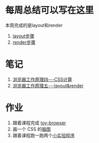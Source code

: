 # 每周总结可以写在这里
本周完成的是layout和render
1. [layout步骤](https://github.com/wanni-yang/Frontend-01-Template/tree/master/week07/layouts)
2. [render步骤](https://github.com/wanni-yang/Frontend-01-Template/tree/master/week07/renders)
# 笔记
1. [浏览器工作原理四---CSS计算](https://www.yuque.com/yangxiaomie/zu16ge/cydlkb)
2. [浏览器工作原理五---layout&render](https://www.yuque.com/yangxiaomie/zu16ge/bo55hp)
# 作业
1. 跟着课程完成 [toy-browser](https://github.com/wanni-yang/Frontend-01-Template/tree/master/week07/toy-browser)
2. 画一个 CSS 的[脑图](https://github.com/wanni-yang/Frontend-01-Template/tree/master/week07/css/CSS.xmind)
3. 跟着课程跑一跑两个[小实验程序](https://github.com/wanni-yang/Frontend-01-Template/tree/master/week07/css.js)